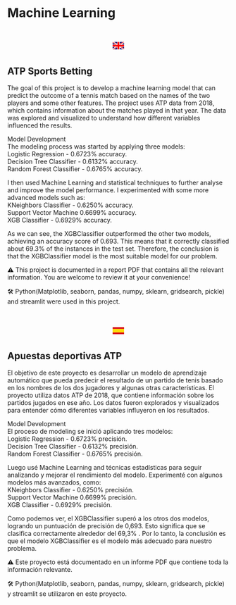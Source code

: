 # Machine Learning

<h1 align="center">
<img src="https://github.com/Karim-Medlej/Karim-Medlej/blob/main/gb.jpg" width="5%" height="5%">
</h1>

## ATP Sports Betting

The goal of this project is to develop a machine learning model that can predict the outcome of a tennis match based on the names of the two players and some other features. The project uses ATP data from 2018, which contains information about the matches played in that year. The data was explored and visualized to understand how different variables influenced the results.

Model Development<br>
The modeling process was started by applying three models:<br>
Logistic Regression - 0.6723% accuracy.<br>
Decision Tree Classifier - 0.6132% accuracy.<br>
Random Forest Classifier - 0.6765% accuracy.<br>

I then used Machine Learning and statistical techniques to further analyse and improve the model performance. I experimented with some more advanced models such as:<br>
KNeighbors Classifier - 0.6250% accuracy.<br>
Support Vector Machine 0.6699% accuracy.<br>
XGB Classifier - 0.6929% accuracy.<br>

As we can see, the XGBClassifier outperformed the other two models, achieving an accuracy score of 0.693. This means that it correctly classified about 69.3% of the instances in the test set. Therefore, the conclusion is that the XGBClassifier model is the most suitable model for our problem.

⚠️ This project is documented in a report PDF that contains all the relevant information. You are welcome to review it at your convenience!

🛠️ Python(Matplotlib, seaborn, pandas, numpy, sklearn, gridsearch, pickle) and streamlit were used in this project.


<h1 align="center">
<img src="https://github.com/Karim-Medlej/Karim-Medlej/blob/main/esp.jpg" width="5%" height="5%">
</h1>

## Apuestas deportivas ATP

El objetivo de este proyecto es desarrollar un modelo de aprendizaje automático que pueda predecir el resultado de un partido de tenis basado en los nombres de los dos jugadores y algunas otras características. El proyecto utiliza datos ATP de 2018, que contiene información sobre los partidos jugados en ese año. Los datos fueron explorados y visualizados para entender cómo diferentes variables influyeron en los resultados.

Model Development<br>
El proceso de modeling se inició aplicando tres modelos:<br>
Logistic Regression - 0.6723% precisión.<br>
Decision Tree Classifier - 0.6132% precisión.<br>
Random Forest Classifier - 0.6765% precisión.

Luego usé Machine Learning and técnicas estadísticas para seguir analizando y mejorar el rendimiento del modelo. Experimenté con algunos modelos más avanzados, como:<br>
KNeighbors Classifier - 0.6250% precisión.<br>
Support Vector Machine 0.6699% precisión.<br>
XGB Classifier - 0.6929% precisión.<br>

Como podemos ver, el XGBClassifier superó a los otros dos modelos, logrando un puntuación de precisión de 0,693. Esto significa que se clasifica correctamente alrededor del 69,3% . Por lo tanto, la conclusión es que el modelo XGBClassifier es el modelo más adecuado para nuestro problema.

⚠️ Este proyecto está documentado en un informe PDF que contiene toda la información relevante.

🛠️ Python(Matplotlib, seaborn, pandas, numpy, sklearn, gridsearch, pickle) y streamlit se utilizaron en este proyecto.

